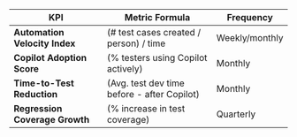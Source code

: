 | KPI                            | Metric Formula                              | Frequency      |
| ------------------------------ | ------------------------------------------- | -------------- |
| **Automation Velocity Index**  | (# test cases created / person) / time      | Weekly/monthly |
| **Copilot Adoption Score**     | (% testers using Copilot actively)          | Monthly        |
| **Time-to-Test Reduction**     | (Avg. test dev time before - after Copilot) | Monthly        |
| **Regression Coverage Growth** | (% increase in test coverage)               | Quarterly      |
